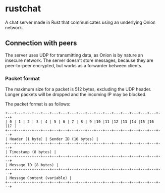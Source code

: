 # rustchat

A chat server made in Rust that communicates using an underlying Onion network.

## Connection with peers

The server uses UDP for transmitting data, as Onion is by nature an insecure network. The server doesn't store
messages, because they are peer-to-peer encrypted, but works as a forwarder between clients.

### Packet format

The maximum size for a packet is 512 bytes, excluding the UDP header. Longer packets will be dropped and the
incoming IP may be blocked.

The packet format is as follows:

```plaintext
+---+---+---+---+---+---+---+---+---+---+---+---+---+---+---+---+---+---+
| 0 | 1 | 2 | 3 | 4 | 5 | 6 | 7 | 8 | 9 |10 |11 |12 |13 |14 |15 |16 |17 |
+---+---+---+---+---+---+---+---+---+---+---+---+---+---+---+---+---+---+
| Header (1 byte) | Sender ID (16 bytes) |
+---+---+---+---+---+---+---+---+---+---+---+---+---+---+---+---+---+---+
| Timestamp (8 bytes) |
+---+---+---+---+---+---+---+---+---+---+---+---+---+---+---+---+---+---+
| Message ID (8 bytes) |
+---+---+---+---+---+---+---+---+---+---+---+---+---+---+---+---+---+---+
| Message Content (variable) |
+---+---+---+---+---+---+---+---+---+---+---+---+---+---+---+---+---+---+
```
